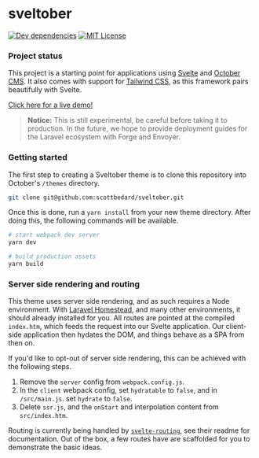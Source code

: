 # sveltober

[![Dev dependencies](https://img.shields.io/david/dev/scottbedard/sveltober.svg)](https://david-dm.org/scottbedard/sveltober?type=dev)
[![MIT License](https://img.shields.io/badge/license-MIT-blue.svg)](https://github.com/scottbedard/sveltober/blob/master/LICENSE)

### Project status

This project is a starting point for applications using [Svelte](https://svelte.dev) and [October CMS](https://octobercms.com). It also comes with support for [Tailwind CSS](https://tailwindcss.com), as this framework pairs beautifully with Svelte.

[Click here for a live demo!](https://sveltober.scottbedard.net/)

> **Notice:** This is still experimental, be careful before taking it to production. In the future, we hope to provide deployment guides for the Laravel ecosystem with Forge and Envoyer.

### Getting started

The first step to creating a Sveltober theme is to clone this repository into October's `/themes` directory.

```bash
git clone git@github.com:scottbedard/sveltober.git
```

Once this is done, run a `yarn install` from your new theme directory. After doing this, the following commands will be available.

```bash
# start webpack dev server
yarn dev

# build production assets
yarn build
```

### Server side rendering and routing

This theme uses server side rendering, and as such requires a Node environment. With [Laravel Homestead](https://laravel.com/docs/homestead), and many other environments, it should already installed for you. All routes are pointed at the compiled `index.htm`, which feeds the request into our Svelte application. Our client-side application then hydates the DOM, and things behave as a SPA from then on.

If you'd like to opt-out of server side rendering, this can be achieved with the following steps.

1. Remove the `server` config from `webpack.config.js`.
2. In the `client` webpack config, set `hydratable` to `false`, and in `/src/main.js`. set `hydrate` to `false`.
3. Delete `ssr.js`, and the `onStart` and interpolation content from `src/index.htm`.

Routing is currently being handled by [`svelte-routing`](https://github.com/EmilTholin/svelte-routing), see their readme for documentation. Out of the box, a few routes have are scaffolded for you to demonstrate the basic ideas.
